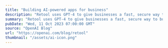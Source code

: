 ```yaml
---
title: "Building AI-powered apps for business"
description: "Retool uses GPT-4 to give businesses a fast, secure way to build AI-powered apps."
summary: "Retool uses GPT-4 to give businesses a fast, secure way to build AI-powered apps."
pubDate: "Wed, 11 Oct 2023 07:00:00 GMT"
source: "OpenAI Blog"
url: "https://openai.com/blog/retool"
thumbnail: "/assets/ai-icon.png"
---
```


